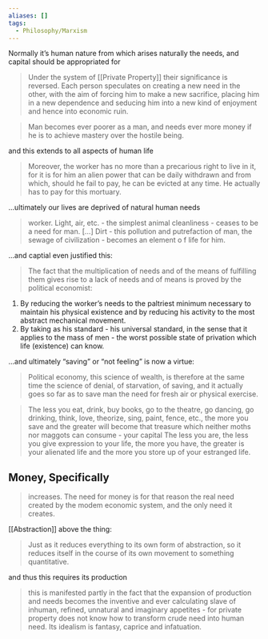 ```yaml
---
aliases: []
tags:
  - Philosophy/Marxism
---
```


Normally it’s human nature from which arises naturally the needs, and capital should be appropriated for

> Under the system of [[Private Property]] their significance is reversed. Each person speculates on creating a new need in the other, with the aim of forcing him to make a new sacrifice, placing him in a new dependence and seducing him into a new kind of enjoyment and hence into economic ruin.

> Man becomes ever poorer as a man, and needs ever more money if he is to achieve mastery over the hostile being.

and this extends to all aspects of human life

> Moreover, the worker has no more than a precarious right to live in it, for it is for him an alien power that can be daily withdrawn and from which, should he fail to pay, he can be evicted at any time. He actually has to pay for this mortuary.

…ultimately our lives are deprived of natural human needs

> worker. Light, air, etc. - the simplest animal cleanliness - ceases to be a need for man. […] Dirt - this pollution and putrefaction of man, the sewage of civilization - becomes an element o f life for him.

…and captial even justified this:

> The fact that the multiplication of needs and of the means of fulfilling them gives rise to a lack of needs and of means is proved by the political economist:

1. By reducing the worker’s needs to the paltriest minimum necessary to maintain his physical existence and by reducing his activity to the most abstract mechanical movement.
2. By taking as his standard - his universal standard, in the sense that it applies to the mass of men - the worst possible state of privation which life (existence) can know.
   >

…and ultimately “saving” or “not feeling” is now a virtue:

> Political economy, this science of wealth, is therefore at the same time the science of denial, of starvation, of saving, and it actually goes so far as to save man the need for fresh air or physical exercise.

> The less you eat, drink, buy books, go to the theatre, go dancing, go drinking, think, love, theorize, sing, paint, fence, etc., the more you save and the greater will become that treasure which neither moths nor maggots can consume - your capital The less you are, the less you give expression to your life, the more you have, the greater is your alienated life and the more you store up of your estranged life.

## Money, Specifically

> increases. The need for money is for that reason the real need created by the modem economic system, and the only need it creates.

[[Abstraction]] above the thing:

> Just as it reduces everything to its own form of abstraction, so it reduces itself in the course of its own movement to something quantitative.

and thus this requires its production

> this is manifested partly in the fact that the expansion of production and needs becomes the inventive and ever calculating slave of inhuman, refined, unnatural and imaginary appetites - for private property does not know how to transform crude need into human need. Its idealism is fantasy, caprice and infatuation.
